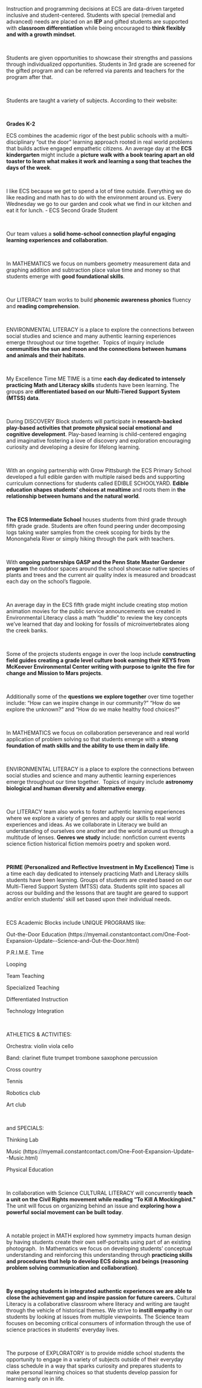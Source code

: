 <p><span style=font-weight: 400;>Instruction and programming decisions at ECS are data-driven targeted inclusive and student-centered. Students with special (remedial and advanced) needs are placed on an </span><strong>IEP</strong><span style=font-weight: 400;> and gifted students are supported with </span><strong>classroom differentiation</strong><span style=font-weight: 400;> while being encouraged to </span><strong>think flexibly and with a growth mindset</strong><span style=font-weight: 400;>. </span></p>  <p> </p>  <p><span style=font-weight: 400;>Students are given opportunities to showcase their strengths and passions through individualized opportunities. Students in 3rd grade are screened for the gifted program and can be referred via parents and teachers for the program after that.</span></p>  <p> </p>  <p><span style=font-weight: 400;>Students are taught a variety of subjects. According to their website:</span></p>  <p> </p>  <p><strong>Grades K-2 </strong></p>  <p><span style=font-weight: 400;>ECS combines the academic rigor of the best public schools with a multi-disciplinary “out the door” learning approach rooted in real world problems that builds active engaged empathetic citizens. An average day at the </span><strong>ECS kindergarten</strong><span style=font-weight: 400;> might include a </span><strong>picture walk with a book tearing apart an old toaster to learn what makes it work and learning a song that teaches the days of the week</strong><span style=font-weight: 400;>.</span></p>  <p><span style=font-weight: 400;> </span></p>  <p><span style=font-weight: 400;>I like ECS because we get to spend a lot of time outside. Everything we do like reading and math has to do with the environment around us. Every Wednesday we go to our garden and cook what we find in our kitchen and eat it for lunch. - ECS Second Grade Student</span></p>  <p><span style=font-weight: 400;> </span></p>  <p><span style=font-weight: 400;>Our team values a </span><strong>solid home-school connection playful engaging learning experiences and collaboration</strong><span style=font-weight: 400;>. </span></p>  <p> </p>  <p><span style=font-weight: 400;>In MATHEMATICS we focus on numbers geometry measurement data and graphing addition and subtraction place value time and money so that students emerge with </span><strong>good foundational skills</strong><span style=font-weight: 400;>. </span></p>  <p> </p>  <p><span style=font-weight: 400;>Our LITERACY team works to build </span><strong>phonemic awareness phonics</strong><span style=font-weight: 400;> fluency and </span><strong>reading comprehension</strong><span style=font-weight: 400;>. </span></p>  <p> </p>  <p><span style=font-weight: 400;>ENVIRONMENTAL LITERACY is a place to explore the connections between social studies and science and many authentic learning experiences emerge throughout our time together.  Topics of inquiry include </span><strong>communities the sun and moon and the connections between humans and animals and their habitats</strong><span style=font-weight: 400;>.  </span></p>  <p> </p>  <p><span style=font-weight: 400;>My Excellence Time ME TIME is a time </span><strong>each day dedicated to intensely practicing Math and Literacy skills</strong><span style=font-weight: 400;> students have been learning. The groups are </span><strong>differentiated based on our Multi-Tiered Support System (MTSS) data</strong><span style=font-weight: 400;>.</span></p>  <p> </p>  <p><span style=font-weight: 400;>During DISCOVERY Block students will participate in </span><strong>research-backed play-based activities that promote physical social emotional and cognitive development</strong><span style=font-weight: 400;>. Play-based learning is child-centered engaging and imaginative fostering a love of discovery and exploration encouraging curiosity and developing a desire for lifelong learning. </span></p>  <p><span style=font-weight: 400;> </span></p>  <p><span style=font-weight: 400;>With an ongoing partnership with Grow Pittsburgh the ECS Primary School developed a full edible garden with multiple raised beds and supporting curriculum connections for students called EDIBLE SCHOOLYARD. </span><strong>Edible education shapes students' choices at mealtime</strong><span style=font-weight: 400;> and roots them in </span><strong>the relationship between humans and the natural world</strong><span style=font-weight: 400;>.</span></p>  <p> </p>  <p><strong>The ECS Intermediate School</strong><span style=font-weight: 400;> houses students from third grade through fifth grade grade. Students are often found peering under decomposing logs taking water samples from the creek scoping for birds by the Monongahela River or simply hiking through the park with teachers.  </span></p>  <p><span style=font-weight: 400;> </span></p>  <p><span style=font-weight: 400;>With </span><strong>ongoing partnerships GASP and the Penn State Master Gardener program</strong><span style=font-weight: 400;> the outdoor spaces around the school showcase native species of plants and trees and the current air quality index is measured and broadcast each day on the school’s flagpole.</span></p>  <p> </p>  <p><span style=font-weight: 400;>An average day in the ECS fifth grade might include creating stop motion animation movies for the public service announcements we created in Environmental Literacy class a math “huddle” to review the key concepts we’ve learned that day and looking for fossils of microinvertebrates along the creek banks.</span></p>  <p> </p>  <p><span style=font-weight: 400;>Some of the projects students engage in over the loop include </span><strong>constructing field guides creating a grade level culture book earning their KEYS from McKeever Environmental Center writing with purpose to ignite the fire for change and Mission to Mars projects</strong><span style=font-weight: 400;>.</span></p>  <p> </p>  <p><span style=font-weight: 400;>Additionally some of the </span><strong>questions we explore together</strong><span style=font-weight: 400;> over time together include: “How can we inspire change in our community?” “How do we explore the unknown?” and “How do we make healthy food choices?”</span></p>  <p><span style=font-weight: 400;> </span></p>  <p><span style=font-weight: 400;>In MATHEMATICS we focus on collaboration perseverance and real world application of problem solving so that students emerge with a </span><strong>strong foundation of math skills and the ability to use them in daily life</strong><span style=font-weight: 400;>. </span></p>  <p><span style=font-weight: 400;> </span></p>  <p><span style=font-weight: 400;>ENVIRONMENTAL LITERACY is a place to explore the connections between social studies and science and many authentic learning experiences emerge throughout our time together.  Topics of inquiry include </span><strong>astronomy biological and human diversity and alternative energy</strong><span style=font-weight: 400;>. </span></p>  <p><span style=font-weight: 400;> </span></p>  <p><span style=font-weight: 400;>Our LITERACY team also works to foster authentic learning experiences where we explore a variety of genres and apply our skills to real world experiences and ideas. As we collaborate in Literacy we build an understanding of ourselves one another and the world around us through a multitude of lenses. </span><strong>Genres we study</strong><span style=font-weight: 400;> include: nonfiction current events science fiction historical fiction memoirs poetry and spoken word.</span></p>  <p><span style=font-weight: 400;> </span></p>  <p><strong>PRIME (Personalized and Reflective Investment in My Excellence) Time</strong><span style=font-weight: 400;> is a time each day dedicated to intensely practicing Math and Literacy skills students have been learning. Groups of students are created based on our Multi-Tiered Support System (MTSS) data. Students split into spaces all across our building and the lessons that are taught are geared to support and/or enrich students’ skill set based upon their individual needs.</span></p>  <p><span style=font-weight: 400;> </span></p>  <p><span style=font-weight: 400;>ECS Academic Blocks include UNIQUE PROGRAMS like:</span></p>  <p><span style=font-weight: 400;>Out-the-Door Education (https://myemail.constantcontact.com/One-Foot-Expansion-Update--Science-and-Out-the-Door.html)</span></p>  <p><span style=font-weight: 400;>P.R.I.M.E. Time</span></p>  <p><span style=font-weight: 400;>Looping</span></p>  <p><span style=font-weight: 400;>Team Teaching</span></p>  <p><span style=font-weight: 400;>Specialized Teaching</span></p>  <p><span style=font-weight: 400;>Differentiated Instruction</span></p>  <p><span style=font-weight: 400;>Technology Integration</span></p>  <p><span style=font-weight: 400;> </span></p>  <p><span style=font-weight: 400;>ATHLETICS &amp; ACTIVITIES:</span></p>  <p><span style=font-weight: 400;>Orchestra: violin viola cello</span></p>  <p><span style=font-weight: 400;>Band: clarinet flute trumpet trombone saxophone percussion</span></p>  <p><span style=font-weight: 400;>Cross country</span></p>  <p><span style=font-weight: 400;>Tennis</span></p>  <p><span style=font-weight: 400;>Robotics club</span></p>  <p><span style=font-weight: 400;>Art club</span></p>  <p> </p>  <p><span style=font-weight: 400;>and SPECIALS:</span></p>  <p><span style=font-weight: 400;>Thinking Lab</span></p>  <p><span style=font-weight: 400;>Music (https://myemail.constantcontact.com/One-Foot-Expansion-Update--Music.html)</span></p>  <p><span style=font-weight: 400;>Physical Education</span></p>  <p><span style=font-weight: 400;>   </span></p>  <p><span style=font-weight: 400;>In collaboration with Science CULTURAL LITERACY will concurrently </span><strong>teach a unit on the Civil Rights movement while reading “To Kill A Mockingbird.”</strong><span style=font-weight: 400;> The unit will focus on organizing behind an issue and </span><strong>exploring how a powerful social movement can be built today</strong><span style=font-weight: 400;>. </span></p>  <p><span style=font-weight: 400;> </span></p>  <p><span style=font-weight: 400;>A notable project in MATH explored how symmetry impacts human design by having students create their own self-portraits using part of an existing photograph.  In Mathematics we focus on developing students’ conceptual understanding and reinforcing this understanding through </span><strong>practicing skills and procedures that help to develop ECS doings and beings (reasoning problem solving communication and collaboration)</strong><span style=font-weight: 400;>.</span></p>  <p><span style=font-weight: 400;> </span></p>  <p><strong>By engaging students in integrated authentic experiences we are able to close the achievement gap and inspire passion for future careers.</strong><span style=font-weight: 400;> Cultural Literacy is a collaborative classroom where literacy and writing are taught through the vehicle of historical themes. We strive to </span><strong>instill empathy</strong><span style=font-weight: 400;> in our students by looking at issues from multiple viewpoints. The Science team focuses on becoming critical consumers of information through the use of science practices in students’ everyday lives.</span></p>  <p> </p>  <p><span style=font-weight: 400;>The purpose of EXPLORATORY is to provide middle school students the opportunity to engage in a variety of subjects outside of their everyday class schedule in a way that sparks curiosity and prepares students to make personal learning choices so that students develop passion for learning early on in life.</span></p>